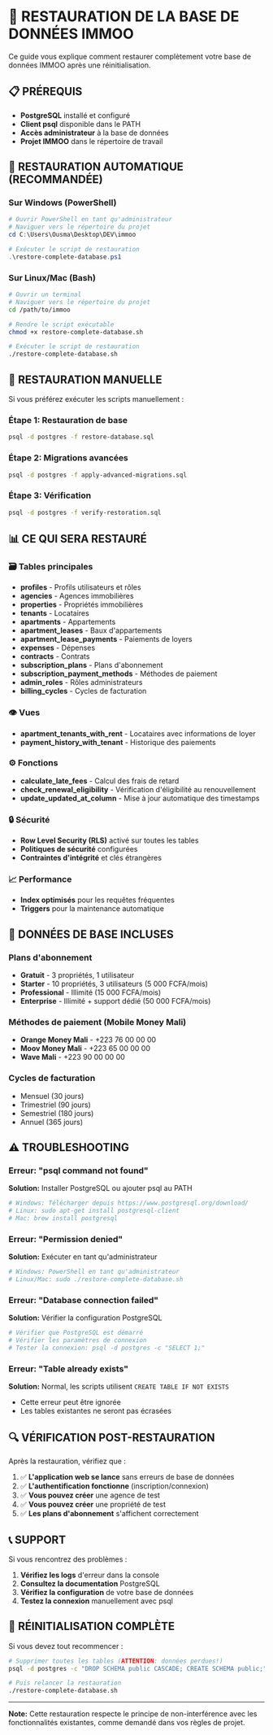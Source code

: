 # 🔄 RESTAURATION DE LA BASE DE DONNÉES IMMOO

Ce guide vous explique comment restaurer complètement votre base de données IMMOO après une réinitialisation.

## 📋 PRÉREQUIS

- **PostgreSQL** installé et configuré
- **Client psql** disponible dans le PATH
- **Accès administrateur** à la base de données
- **Projet IMMOO** dans le répertoire de travail

## 🚀 RESTAURATION AUTOMATIQUE (RECOMMANDÉE)

### Sur Windows (PowerShell)
```powershell
# Ouvrir PowerShell en tant qu'administrateur
# Naviguer vers le répertoire du projet
cd C:\Users\Ousma\Desktop\DEV\immoo

# Exécuter le script de restauration
.\restore-complete-database.ps1
```

### Sur Linux/Mac (Bash)
```bash
# Ouvrir un terminal
# Naviguer vers le répertoire du projet
cd /path/to/immoo

# Rendre le script exécutable
chmod +x restore-complete-database.sh

# Exécuter le script de restauration
./restore-complete-database.sh
```

## 🔧 RESTAURATION MANUELLE

Si vous préférez exécuter les scripts manuellement :

### Étape 1: Restauration de base
```bash
psql -d postgres -f restore-database.sql
```

### Étape 2: Migrations avancées
```bash
psql -d postgres -f apply-advanced-migrations.sql
```

### Étape 3: Vérification
```bash
psql -d postgres -f verify-restoration.sql
```

## 📊 CE QUI SERA RESTAURÉ

### 🗃️ Tables principales
- **profiles** - Profils utilisateurs et rôles
- **agencies** - Agences immobilières
- **properties** - Propriétés immobilières
- **tenants** - Locataires
- **apartments** - Appartements
- **apartment_leases** - Baux d'appartements
- **apartment_lease_payments** - Paiements de loyers
- **expenses** - Dépenses
- **contracts** - Contrats
- **subscription_plans** - Plans d'abonnement
- **subscription_payment_methods** - Méthodes de paiement
- **admin_roles** - Rôles administrateurs
- **billing_cycles** - Cycles de facturation

### 👁️ Vues
- **apartment_tenants_with_rent** - Locataires avec informations de loyer
- **payment_history_with_tenant** - Historique des paiements

### ⚙️ Fonctions
- **calculate_late_fees** - Calcul des frais de retard
- **check_renewal_eligibility** - Vérification d'éligibilité au renouvellement
- **update_updated_at_column** - Mise à jour automatique des timestamps

### 🔒 Sécurité
- **Row Level Security (RLS)** activé sur toutes les tables
- **Politiques de sécurité** configurées
- **Contraintes d'intégrité** et clés étrangères

### 📈 Performance
- **Index optimisés** pour les requêtes fréquentes
- **Triggers** pour la maintenance automatique

## 🎯 DONNÉES DE BASE INCLUSES

### Plans d'abonnement
- **Gratuit** - 3 propriétés, 1 utilisateur
- **Starter** - 10 propriétés, 3 utilisateurs (5 000 FCFA/mois)
- **Professional** - Illimité (15 000 FCFA/mois)
- **Enterprise** - Illimité + support dédié (50 000 FCFA/mois)

### Méthodes de paiement (Mobile Money Mali)
- **Orange Money Mali** - +223 76 00 00 00
- **Moov Money Mali** - +223 65 00 00 00
- **Wave Mali** - +223 90 00 00 00

### Cycles de facturation
- Mensuel (30 jours)
- Trimestriel (90 jours)
- Semestriel (180 jours)
- Annuel (365 jours)

## ⚠️ TROUBLESHOOTING

### Erreur: "psql command not found"
**Solution:** Installer PostgreSQL ou ajouter psql au PATH
```bash
# Windows: Télécharger depuis https://www.postgresql.org/download/
# Linux: sudo apt-get install postgresql-client
# Mac: brew install postgresql
```

### Erreur: "Permission denied"
**Solution:** Exécuter en tant qu'administrateur
```bash
# Windows: PowerShell en tant qu'administrateur
# Linux/Mac: sudo ./restore-complete-database.sh
```

### Erreur: "Database connection failed"
**Solution:** Vérifier la configuration PostgreSQL
```bash
# Vérifier que PostgreSQL est démarré
# Vérifier les paramètres de connexion
# Tester la connexion: psql -d postgres -c "SELECT 1;"
```

### Erreur: "Table already exists"
**Solution:** Normal, les scripts utilisent `CREATE TABLE IF NOT EXISTS`
- Cette erreur peut être ignorée
- Les tables existantes ne seront pas écrasées

## 🔍 VÉRIFICATION POST-RESTAURATION

Après la restauration, vérifiez que :

1. ✅ **L'application web se lance** sans erreurs de base de données
2. ✅ **L'authentification fonctionne** (inscription/connexion)
3. ✅ **Vous pouvez créer** une agence de test
4. ✅ **Vous pouvez créer** une propriété de test
5. ✅ **Les plans d'abonnement** s'affichent correctement

## 📞 SUPPORT

Si vous rencontrez des problèmes :

1. **Vérifiez les logs** d'erreur dans la console
2. **Consultez la documentation** PostgreSQL
3. **Vérifiez la configuration** de votre base de données
4. **Testez la connexion** manuellement avec psql

## 🔄 RÉINITIALISATION COMPLÈTE

Si vous devez tout recommencer :

```bash
# Supprimer toutes les tables (ATTENTION: données perdues!)
psql -d postgres -c "DROP SCHEMA public CASCADE; CREATE SCHEMA public;"

# Puis relancer la restauration
./restore-complete-database.sh
```

---

**Note:** Cette restauration respecte le principe de non-interférence avec les fonctionnalités existantes, comme demandé dans vos règles de projet.
